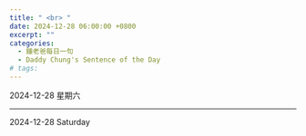 ```yaml
---
title: " <br> "
date: 2024-12-28 06:00:00 +0800
excerpt: ""
categories:
  - 鍾老爸每日一句
  - Daddy Chung's Sentence of the Day
# tags:
---
```


2024-12-28 星期六

> 

---

2024-12-28 Saturday

> 
